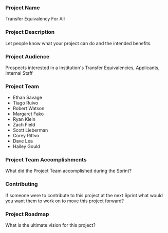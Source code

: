 
### Project Name
Transfer Equivalency For All

### Project Description
Let people know what your project can do and the intended benefits. 

### Project Audience
Prospects interested in a Institution's Transfer Equivalencies, Applicants, Internal Staff 

### Project Team
* Ethan Savage
* Tiago Ruivo
* Robert Watson
* Margaret Fako
* Ryan Klein
* Zach Field
* Scott Lieberman
* Corey Rittvo
* Dave Lea
* Hailey Gould

### Project Team Accomplishments
What did the Project Team accomplished during the Sprint?

### Contributing
If someone were to contribute to this project at the next Sprint what would you want them to work on to move this project forward?

### Project Roadmap
What is the ultimate vision for this project?

